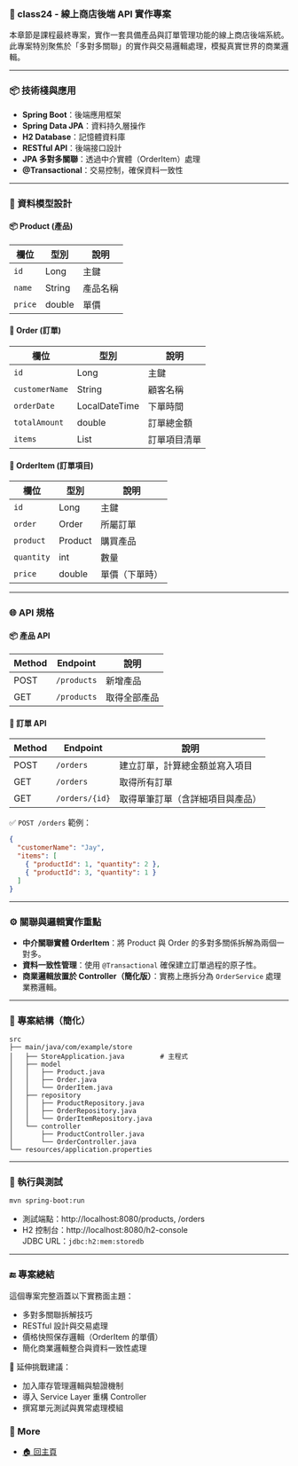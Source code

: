 ### 🛒 class24 - 線上商店後端 API 實作專案

本章節是課程最終專案，實作一套具備產品與訂單管理功能的線上商店後端系統。此專案特別聚焦於「多對多關聯」的實作與交易邏輯處理，模擬真實世界的商業邏輯。

---

### 📦 技術棧與應用

- **Spring Boot**：後端應用框架
- **Spring Data JPA**：資料持久層操作
- **H2 Database**：記憶體資料庫
- **RESTful API**：後端接口設計
- **JPA 多對多關聯**：透過中介實體（OrderItem）處理
- **@Transactional**：交易控制，確保資料一致性

---

### 📌 資料模型設計

#### 📦 Product (產品)

| 欄位   | 型別   | 說明     |
|--------|--------|----------|
| `id`   | Long   | 主鍵     |
| `name` | String | 產品名稱 |
| `price`| double | 單價     |

#### 📄 Order (訂單)

| 欄位          | 型別             | 說明         |
|---------------|------------------|--------------|
| `id`          | Long             | 主鍵         |
| `customerName`| String           | 顧客名稱     |
| `orderDate`   | LocalDateTime    | 下單時間     |
| `totalAmount` | double           | 訂單總金額   |
| `items`       | List<OrderItem>  | 訂單項目清單 |

#### 🧾 OrderItem (訂單項目)

| 欄位       | 型別     | 說明             |
|------------|----------|------------------|
| `id`       | Long     | 主鍵             |
| `order`    | Order    | 所屬訂單         |
| `product`  | Product  | 購買產品         |
| `quantity` | int      | 數量             |
| `price`    | double   | 單價（下單時）   |

---

### 🌐 API 規格

#### 📦 產品 API

| Method | Endpoint     | 說明     |
|--------|--------------|----------|
| POST   | `/products`  | 新增產品 |
| GET    | `/products`  | 取得全部產品 |

#### 🧾 訂單 API

| Method | Endpoint        | 說明                             |
|--------|-----------------|----------------------------------|
| POST   | `/orders`       | 建立訂單，計算總金額並寫入項目 |
| GET    | `/orders`       | 取得所有訂單                    |
| GET    | `/orders/{id}`  | 取得單筆訂單（含詳細項目與產品）|

✅ `POST /orders` 範例：

```json
{
  "customerName": "Jay",
  "items": [
    { "productId": 1, "quantity": 2 },
    { "productId": 3, "quantity": 1 }
  ]
}
```

---

### ⚙️ 關聯與邏輯實作重點

- **中介關聯實體 OrderItem**：將 Product 與 Order 的多對多關係拆解為兩個一對多。
- **資料一致性管理**：使用 `@Transactional` 確保建立訂單過程的原子性。
- **商業邏輯放置於 Controller（簡化版）**：實務上應拆分為 `OrderService` 處理業務邏輯。

---

### 📂 專案結構（簡化）

```
src
├── main/java/com/example/store
│   ├── StoreApplication.java         # 主程式
│   ├── model
│   │   ├── Product.java
│   │   ├── Order.java
│   │   └── OrderItem.java
│   ├── repository
│   │   ├── ProductRepository.java
│   │   ├── OrderRepository.java
│   │   └── OrderItemRepository.java
│   └── controller
│       ├── ProductController.java
│       └── OrderController.java
└── resources/application.properties
```

---

### 🚀 執行與測試

```bash
mvn spring-boot:run
```

- 測試端點：http://localhost:8080/products, /orders
- H2 控制台：http://localhost:8080/h2-console  
  JDBC URL：`jdbc:h2:mem:storedb`

---

### 🔚 專案總結

這個專案完整涵蓋以下實務面主題：

- 多對多關聯拆解技巧
- RESTful 設計與交易處理
- 價格快照保存邏輯（OrderItem 的單價）
- 簡化商業邏輯整合與資料一致性處理

📌 延伸挑戰建議：
- 加入庫存管理邏輯與驗證機制
- 導入 Service Layer 重構 Controller
- 撰寫單元測試與異常處理模組
### 📎 More
* [🏠 回主頁](../README.md)
